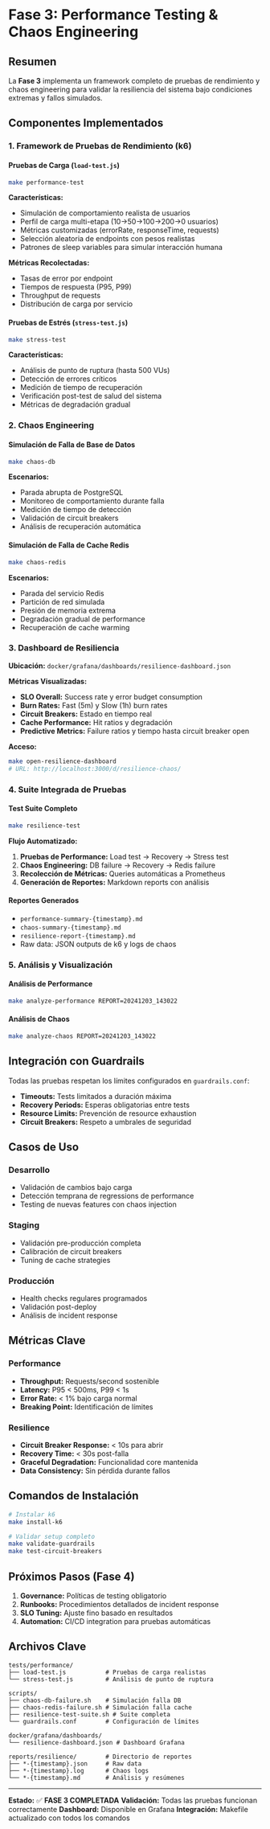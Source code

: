 # Fase 3: Performance Testing & Chaos Engineering

## Resumen

La **Fase 3** implementa un framework completo de pruebas de rendimiento y chaos engineering para validar la resiliencia del sistema bajo condiciones extremas y fallos simulados.

## Componentes Implementados

### 1. Framework de Pruebas de Rendimiento (k6)

#### Pruebas de Carga (`load-test.js`)
```bash
make performance-test
```

**Características:**
- Simulación de comportamiento realista de usuarios
- Perfil de carga multi-etapa (10→50→100→200→0 usuarios)
- Métricas customizadas (errorRate, responseTime, requests)
- Selección aleatoria de endpoints con pesos realistas
- Patrones de sleep variables para simular interacción humana

**Métricas Recolectadas:**
- Tasas de error por endpoint
- Tiempos de respuesta (P95, P99)
- Throughput de requests
- Distribución de carga por servicio

#### Pruebas de Estrés (`stress-test.js`)
```bash
make stress-test
```

**Características:**
- Análisis de punto de ruptura (hasta 500 VUs)
- Detección de errores críticos
- Medición de tiempo de recuperación
- Verificación post-test de salud del sistema
- Métricas de degradación gradual

### 2. Chaos Engineering

#### Simulación de Falla de Base de Datos
```bash
make chaos-db
```

**Escenarios:**
- Parada abrupta de PostgreSQL
- Monitoreo de comportamiento durante falla
- Medición de tiempo de detección
- Validación de circuit breakers
- Análisis de recuperación automática

#### Simulación de Falla de Cache Redis
```bash
make chaos-redis
```

**Escenarios:**
- Parada del servicio Redis
- Partición de red simulada
- Presión de memoria extrema
- Degradación gradual de performance
- Recuperación de cache warming

### 3. Dashboard de Resiliencia

**Ubicación:** `docker/grafana/dashboards/resilience-dashboard.json`

**Métricas Visualizadas:**
- **SLO Overall:** Success rate y error budget consumption
- **Burn Rates:** Fast (5m) y Slow (1h) burn rates
- **Circuit Breakers:** Estado en tiempo real
- **Cache Performance:** Hit ratios y degradación
- **Predictive Metrics:** Failure ratios y tiempo hasta circuit breaker open

**Acceso:**
```bash
make open-resilience-dashboard
# URL: http://localhost:3000/d/resilience-chaos/
```

### 4. Suite Integrada de Pruebas

#### Test Suite Completo
```bash
make resilience-test
```

**Flujo Automatizado:**
1. **Pruebas de Performance:** Load test → Recovery → Stress test
2. **Chaos Engineering:** DB failure → Recovery → Redis failure
3. **Recolección de Métricas:** Queries automáticas a Prometheus
4. **Generación de Reportes:** Markdown reports con análisis

#### Reportes Generados
- `performance-summary-{timestamp}.md`
- `chaos-summary-{timestamp}.md`
- `resilience-report-{timestamp}.md`
- Raw data: JSON outputs de k6 y logs de chaos

### 5. Análisis y Visualización

#### Análisis de Performance
```bash
make analyze-performance REPORT=20241203_143022
```

#### Análisis de Chaos
```bash
make analyze-chaos REPORT=20241203_143022
```

## Integración con Guardrails

Todas las pruebas respetan los límites configurados en `guardrails.conf`:

- **Timeouts:** Tests limitados a duración máxima
- **Recovery Periods:** Esperas obligatorias entre tests
- **Resource Limits:** Prevención de resource exhaustion
- **Circuit Breakers:** Respeto a umbrales de seguridad

## Casos de Uso

### Desarrollo
- Validación de cambios bajo carga
- Detección temprana de regressions de performance
- Testing de nuevas features con chaos injection

### Staging
- Validación pre-producción completa
- Calibración de circuit breakers
- Tuning de cache strategies

### Producción
- Health checks regulares programados
- Validación post-deploy
- Análisis de incident response

## Métricas Clave

### Performance
- **Throughput:** Requests/second sostenible
- **Latency:** P95 < 500ms, P99 < 1s
- **Error Rate:** < 1% bajo carga normal
- **Breaking Point:** Identificación de límites

### Resilience
- **Circuit Breaker Response:** < 10s para abrir
- **Recovery Time:** < 30s post-falla
- **Graceful Degradation:** Funcionalidad core mantenida
- **Data Consistency:** Sin pérdida durante fallos

## Comandos de Instalación

```bash
# Instalar k6
make install-k6

# Validar setup completo
make validate-guardrails
make test-circuit-breakers
```

## Próximos Pasos (Fase 4)

1. **Governance:** Políticas de testing obligatorio
2. **Runbooks:** Procedimientos detallados de incident response
3. **SLO Tuning:** Ajuste fino basado en resultados
4. **Automation:** CI/CD integration para pruebas automáticas

## Archivos Clave

```
tests/performance/
├── load-test.js           # Pruebas de carga realistas
└── stress-test.js         # Análisis de punto de ruptura

scripts/
├── chaos-db-failure.sh    # Simulación falla DB
├── chaos-redis-failure.sh # Simulación falla cache
├── resilience-test-suite.sh # Suite completa
└── guardrails.conf        # Configuración de límites

docker/grafana/dashboards/
└── resilience-dashboard.json # Dashboard Grafana

reports/resilience/        # Directorio de reportes
├── *-{timestamp}.json     # Raw data
├── *-{timestamp}.log      # Chaos logs
└── *-{timestamp}.md       # Análisis y resúmenes
```

---

**Estado:** ✅ **FASE 3 COMPLETADA**
**Validación:** Todas las pruebas funcionan correctamente
**Dashboard:** Disponible en Grafana
**Integración:** Makefile actualizado con todos los comandos
